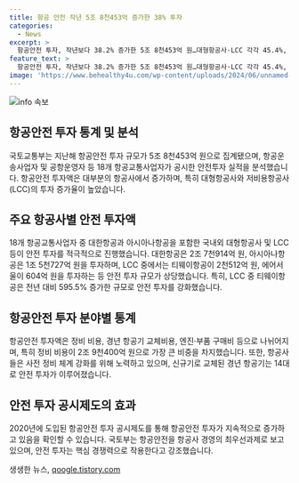 ```yaml
---
title: 항공 안전 작년 5조 8천453억 증가한 38% 투자
categories:
  - News
excerpt: >
  항공안전 투자, 작년보다 38.2% 증가한 5조 8천453억 원…대형항공사·LCC 각각 45.4%, 24.7% 투자 증가. 정비 비용·경년 항공기 교체비용 등에 투자. 항공안전 투자 공시제도 운영으로 지속 증가. 국토부는 항공안전은 항공사 경영의 최우선 과제이며, 핵심 경쟁력이라고 강조.
feature_text: >
  항공안전 투자, 작년보다 38.2% 증가한 5조 8천453억 원…대형항공사·LCC 각각 45.4%, 24.7% 투자 증가. 정비 비용·경년 항공기 교체비용 등에 투자. 항공안전 투자 공시제도 운영으로 지속 증가. 국토부는 항공안전은 항공사 경영의 최우선 과제이며, 핵심 경쟁력이라고 강조.
image: 'https://www.behealthy4u.com/wp-content/uploads/2024/06/unnamed-file.png'
---
```


<p><img src="https://www.behealthy4u.com/wp-content/uploads/2024/06/unnamed-file.png" alt="info 속보" /></p>

<h2 data-ke-size="size26">항공안전 투자 통계 및 분석</h2>

<p>국토교통부는 지난해 항공안전 투자 규모가 5조 8천453억 원으로 집계됐으며, 항공운송사업자 및 공항운영자 등 18개 항공교통사업자가 공시한 안전투자 실적을 분석했습니다. 항공안전 투자액은 대부분의 항공사에서 증가하며, 특히 대형항공사와 저비용항공사(LCC)의 투자 증가율이 높았습니다.</p>

<h2 data-ke-size="size24">주요 항공사별 안전 투자액</h2>

<p>18개 항공교통사업자 중 대한항공과 아시아나항공을 포함한 국내외 대형항공사 및 LCC 등이 안전 투자를 적극적으로 진행했습니다. 대한항공은 2조 7천914억 원, 아시아나항공은 1조 5천727억 원을 투자하며, LCC 중에서는 티웨이항공이 2천512억 원, 에어서울이 604억 원을 투자하는 등 안전 투자 규모가 상당했습니다. 특히, LCC 중 티웨이항공은 전년 대비 595.5% 증가한 규모로 안전 투자를 강화했습니다.</p>

<h2 data-ke-size="size24">항공안전 투자 분야별 통계</h2>

<p>항공안전 투자액은 정비 비용, 경년 항공기 교체비용, 엔진·부품 구매비 등으로 나뉘어지며, 특히 정비 비용이 2조 9천400억 원으로 가장 큰 비중을 차지했습니다. 또한, 항공사들은 사전 정비 체계 강화를 위해 노력하고 있으며, 신규기로 교체된 경년 항공기는 14대로 안전 투자가 이루어졌습니다.</p>

<h2 data-ke-size="size24">안전 투자 공시제도의 효과</h2>

<p>2020년에 도입된 항공안전 투자 공시제도를 통해 항공안전 투자가 지속적으로 증가하고 있음을 확인할 수 있습니다. 국토부는 항공안전을 항공사 경영의 최우선과제로 보고 있으며, 안전 투자는 핵심 경쟁력으로 작용한다고 강조했습니다.</p>
생생한 뉴스, <a href="https://qoogle.tistory.com" rel="dofollow">qoogle.tistory.com</a>


